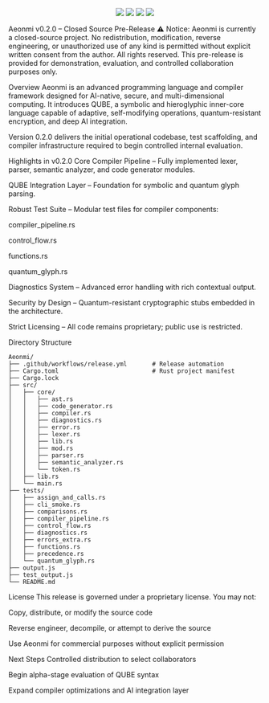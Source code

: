 <p align="center">
  <img src="https://img.shields.io/github/actions/workflow/status/DarthMetaCrypro/Aeonmi/release.yml?label=build" />
  <img src="https://img.shields.io/github/v/release/DarthMetaCrypro/Aeonmi?include_prereleases&sort=semver" />
  <img src="https://img.shields.io/badge/license-Proprietary-red" />
  <img src="https://img.shields.io/badge/language-Rust-informational" />
</p>

Aeonmi v0.2.0 – Closed Source Pre-Release
⚠️ Notice:
Aeonmi is currently a closed-source project. No redistribution, modification, reverse engineering, or unauthorized use of any kind is permitted without explicit written consent from the author. All rights reserved. This pre-release is provided for demonstration, evaluation, and controlled collaboration purposes only.

Overview
Aeonmi is an advanced programming language and compiler framework designed for AI-native, secure, and multi-dimensional computing. It introduces QUBE, a symbolic and hieroglyphic inner-core language capable of adaptive, self-modifying operations, quantum-resistant encryption, and deep AI integration.

Version 0.2.0 delivers the initial operational codebase, test scaffolding, and compiler infrastructure required to begin controlled internal evaluation.

Highlights in v0.2.0
Core Compiler Pipeline – Fully implemented lexer, parser, semantic analyzer, and code generator modules.

QUBE Integration Layer – Foundation for symbolic and quantum glyph parsing.

Robust Test Suite – Modular test files for compiler components:

compiler_pipeline.rs

control_flow.rs

functions.rs

quantum_glyph.rs

Diagnostics System – Advanced error handling with rich contextual output.

Security by Design – Quantum-resistant cryptographic stubs embedded in the architecture.

Strict Licensing – All code remains proprietary; public use is restricted.

Directory Structure
```
Aeonmi/
├── .github/workflows/release.yml       # Release automation
├── Cargo.toml                          # Rust project manifest
├── Cargo.lock
├── src/
│   ├── core/
│   │   ├── ast.rs
│   │   ├── code_generator.rs
│   │   ├── compiler.rs
│   │   ├── diagnostics.rs
│   │   ├── error.rs
│   │   ├── lexer.rs
│   │   ├── lib.rs
│   │   ├── mod.rs
│   │   ├── parser.rs
│   │   ├── semantic_analyzer.rs
│   │   └── token.rs
│   ├── lib.rs
│   └── main.rs
├── tests/
│   ├── assign_and_calls.rs
│   ├── cli_smoke.rs
│   ├── comparisons.rs
│   ├── compiler_pipeline.rs
│   ├── control_flow.rs
│   ├── diagnostics.rs
│   ├── errors_extra.rs
│   ├── functions.rs
│   ├── precedence.rs
│   └── quantum_glyph.rs
├── output.js
├── test_output.js
└── README.md
```
License
This release is governed under a proprietary license.
You may not:

Copy, distribute, or modify the source code

Reverse engineer, decompile, or attempt to derive the source

Use Aeonmi for commercial purposes without explicit permission

Next Steps
Controlled distribution to select collaborators

Begin alpha-stage evaluation of QUBE syntax

Expand compiler optimizations and AI integration layer

